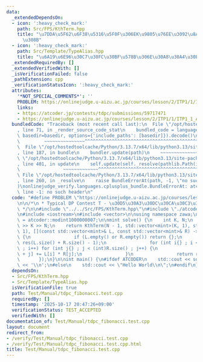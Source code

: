 ```yaml
---
data:
  _extendedDependsOn:
  - icon: ':heavy_check_mark:'
    path: Src/FPS/KthTerm.hpp
    title: "\u7DDA\u5F62\u6F38\u5316\u5F0F\u306EK\u9805\u76EE\u3092\u8A08\u7B97\u3059\
      \u308B"
  - icon: ':heavy_check_mark:'
    path: Src/Template/TypeAlias.hpp
    title: "\u6A19\u6E96\u30C7\u30FC\u30BF\u578B\u306E\u30A8\u30A4\u30EA\u30A2\u30B9"
  _extendedRequiredBy: []
  _extendedVerifiedWith: []
  _isVerificationFailed: false
  _pathExtension: cpp
  _verificationStatusIcon: ':heavy_check_mark:'
  attributes:
    '*NOT_SPECIAL_COMMENTS*': ''
    PROBLEM: https://onlinejudge.u-aizu.ac.jp/courses/lesson/2/ITP1/1/ITP1_1_A
    links:
    - https://atcoder.jp/contests/tdpc/submissions/59717471
    - https://onlinejudge.u-aizu.ac.jp/courses/lesson/2/ITP1/1/ITP1_1_A
  bundledCode: "Traceback (most recent call last):\n  File \"/opt/hostedtoolcache/Python/3.13.7/x64/lib/python3.13/site-packages/onlinejudge_verify/documentation/build.py\"\
    , line 71, in _render_source_code_stat\n    bundled_code = language.bundle(stat.path,\
    \ basedir=basedir, options={'include_paths': [basedir]}).decode()\n          \
    \         ~~~~~~~~~~~~~~~^^^^^^^^^^^^^^^^^^^^^^^^^^^^^^^^^^^^^^^^^^^^^^^^^^^^^^^^^^^^^^^^^^\n\
    \  File \"/opt/hostedtoolcache/Python/3.13.7/x64/lib/python3.13/site-packages/onlinejudge_verify/languages/cplusplus.py\"\
    , line 187, in bundle\n    bundler.update(path)\n    ~~~~~~~~~~~~~~^^^^^^\n  File\
    \ \"/opt/hostedtoolcache/Python/3.13.7/x64/lib/python3.13/site-packages/onlinejudge_verify/languages/cplusplus_bundle.py\"\
    , line 401, in update\n    self.update(self._resolve(pathlib.Path(included), included_from=path))\n\
    \                ~~~~~~~~~~~~~^^^^^^^^^^^^^^^^^^^^^^^^^^^^^^^^^^^^^^^^^^^^\n \
    \ File \"/opt/hostedtoolcache/Python/3.13.7/x64/lib/python3.13/site-packages/onlinejudge_verify/languages/cplusplus_bundle.py\"\
    , line 260, in _resolve\n    raise BundleErrorAt(path, -1, \"no such header\"\
    )\nonlinejudge_verify.languages.cplusplus_bundle.BundleErrorAt: atcoder/modint:\
    \ line -1: no such header\n"
  code: "#define PROBLEM \"https://onlinejudge.u-aizu.ac.jp/courses/lesson/2/ITP1/1/ITP1_1_A\"\
    \n\n/*\n * Typical DP Contest T - \u30D5\u30A3\u30DC\u30CA\u30C3\u30C1\n * https://atcoder.jp/contests/tdpc/submissions/59717471\n\
    \ */\n\n#include \"../../Src/FPS/KthTerm.hpp\"\n#include \"./atcoder/modint\"\n\
    \n#include <iostream>\n#include <vector>\n\nusing namespace zawa;\n\nusing mint\
    \ = atcoder::modint1000000007;\n\nmint solve() {\n    int K, N;\n    std::cin\
    \ >> K >> N;\n    return KthTerm(N - 1, std::vector<mint>(K, 1), std::vector<mint>(K,\
    \ 1), [](const std::vector<mint>& L, const std::vector<mint>& R) -> std::vector<mint>\
    \ {\n                if (L.empty() or R.empty()) return {};\n                std::vector<mint>\
    \ res(L.size() + R.size() - 1);\n                for (int i{} ; i < (int)L.size()\
    \ ; i++) for (int j{} ; j < (int)R.size() ; j++) {\n                    res[i\
    \ + j] += L[i] * R[j];\n                }\n                return res;\n     \
    \       });\n}\n\nint main() {\n#ifdef ATCODER\n    std::cout << solve().val()\
    \ << '\\n';\n#else\n    std::cout << \"Hello World\\n\";\n#endif\n}\n"
  dependsOn:
  - Src/FPS/KthTerm.hpp
  - Src/Template/TypeAlias.hpp
  isVerificationFile: true
  path: Test/Manual/tdpc_fibonacci.test.cpp
  requiredBy: []
  timestamp: '2025-10-17 20:47:26+09:00'
  verificationStatus: TEST_ACCEPTED
  verifiedWith: []
documentation_of: Test/Manual/tdpc_fibonacci.test.cpp
layout: document
redirect_from:
- /verify/Test/Manual/tdpc_fibonacci.test.cpp
- /verify/Test/Manual/tdpc_fibonacci.test.cpp.html
title: Test/Manual/tdpc_fibonacci.test.cpp
---
```

